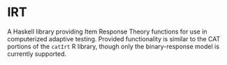 IRT
===

A Haskell library providing Item Response Theory functions for use in computerized adaptive testing. Provided functionality is similar to the CAT portions of the `catIrt` R library, though only the binary-response model is currently supported.
